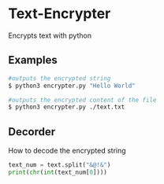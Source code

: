 # Text-Encrypter

Encrypts text with python

## Examples

```bash
#outputs the encrypted string
$ python3 encrypter.py "Hello World"

#outputs the encrypted content of the file
$ python3 encrypter.py ./text.txt
```

## Decorder

How to decode the encrypted string

```python
text_num = text.split("&@!&")
print(chr(int(text_num[0])))
```
